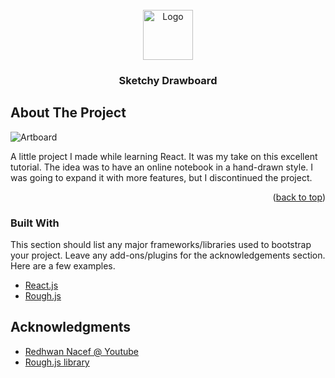 <div id="top"></div>

<!-- PROJECT LOGO -->
<br />
<div align="center">
  <a href="https://github.com/shocquu/sketchy-reactjs">
    <img src="https://raw.githubusercontent.com/shocquu/sketchy-reactjs/954e4ed38a15530622f71501524dac1b2b172b6c/assets/logo.svg?token=AM3664BYRRDTSJXBK5ZEHX3CCAEME" alt="Logo" width="80" height="80">
  </a>

  <h3 align="center">Sketchy Drawboard</h3>
</div>


<!-- ABOUT THE PROJECT -->
## About The Project

![Artboard](https://github.com/shocquu/sketchy-reactjs/blob/main/assets/sketchy.png?raw=true)

A little project I made while learning React. It was my take on this excellent tutorial. The idea was to have an online notebook in a hand-drawn style. I was going to expand it with more features, but I discontinued the project.

<p align="right">(<a href="#top">back to top</a>)</p>



### Built With

This section should list any major frameworks/libraries used to bootstrap your project. Leave any add-ons/plugins for the acknowledgements section. Here are a few examples.

* [React.js](https://reactjs.org/)
* [Rough.js](https://roughjs.com/)


<!-- ACKNOWLEDGMENTS -->
## Acknowledgments

* [Redhwan Nacef @ Youtube](https://www.youtube.com/c/RedhwanNacef)
* [Rough.js library](https://roughjs.com/)
